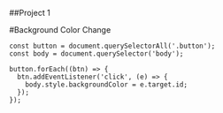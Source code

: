 ##Project 1

#Background Color Change

```
const button = document.querySelectorAll('.button');
const body = document.querySelector('body');

button.forEach((btn) => {
  btn.addEventListener('click', (e) => {
    body.style.backgroundColor = e.target.id;
  });
});
```